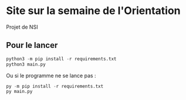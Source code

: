 # Site sur la semaine de l'Orientation

Projet de NSI

## Pour le lancer

```python
python3 -m pip install -r requirements.txt
python3 main.py
```

Ou si le programme ne se lance pas :

```python
py -m pip install -r requirements.txt
py main.py
```
